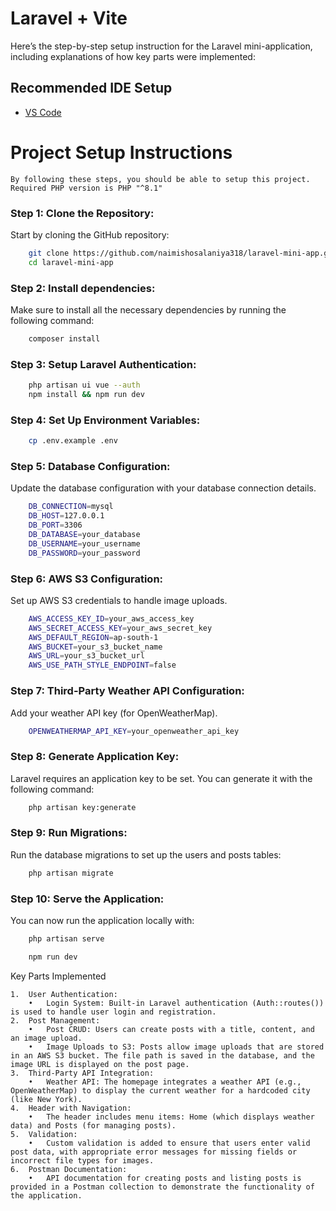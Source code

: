 # Laravel + Vite

Here’s the step-by-step setup instruction for the Laravel mini-application, including explanations of how key parts were implemented:

## Recommended IDE Setup

- [VS Code](https://code.visualstudio.com/)

# Project Setup Instructions

    By following these steps, you should be able to setup this project.
    Required PHP version is PHP "^8.1"
    
### Step 1: Clone the Repository:

Start by cloning the GitHub repository:

```bash
    git clone https://github.com/naimishosalaniya318/laravel-mini-app.git
    cd laravel-mini-app
```

### Step 2: Install dependencies:

Make sure to install all the necessary dependencies by running the following command:

```bash
    composer install
```

### Step 3: Setup Laravel Authentication:

```bash
    php artisan ui vue --auth
    npm install && npm run dev
```

### Step 4: Set Up Environment Variables:

```bash
    cp .env.example .env
```

### Step 5: Database Configuration:

Update the database configuration with your database connection details.

```bash
    DB_CONNECTION=mysql
    DB_HOST=127.0.0.1
    DB_PORT=3306
    DB_DATABASE=your_database
    DB_USERNAME=your_username
    DB_PASSWORD=your_password
```

### Step 6: AWS S3 Configuration:

Set up AWS S3 credentials to handle image uploads.

```bash
    AWS_ACCESS_KEY_ID=your_aws_access_key
    AWS_SECRET_ACCESS_KEY=your_aws_secret_key
    AWS_DEFAULT_REGION=ap-south-1
    AWS_BUCKET=your_s3_bucket_name
    AWS_URL=your_s3_bucket_url
    AWS_USE_PATH_STYLE_ENDPOINT=false
```

### Step 7: Third-Party Weather API Configuration:

Add your weather API key (for OpenWeatherMap).

```bash
    OPENWEATHERMAP_API_KEY=your_openweather_api_key
```

### Step 8: Generate Application Key:

Laravel requires an application key to be set. You can generate it with the following command:

```bash
    php artisan key:generate
```

### Step 9: Run Migrations:

Run the database migrations to set up the users and posts tables:

```bash
    php artisan migrate
```

### Step 10: Serve the Application:

You can now run the application locally with:

```bash
    php artisan serve
```

```bash 
    npm run dev
```

Key Parts Implemented

	1.	User Authentication:
        •	Login System: Built-in Laravel authentication (Auth::routes()) is used to handle user login and registration.
	2.	Post Management:
        •	Post CRUD: Users can create posts with a title, content, and an image upload.
        •	Image Uploads to S3: Posts allow image uploads that are stored in an AWS S3 bucket. The file path is saved in the database, and the image URL is displayed on the post page.
	3.	Third-Party API Integration:
	    •	Weather API: The homepage integrates a weather API (e.g., OpenWeatherMap) to display the current weather for a hardcoded city (like New York).
	4.	Header with Navigation:
	    •	The header includes menu items: Home (which displays weather data) and Posts (for managing posts).
	5.	Validation:
	    •	Custom validation is added to ensure that users enter valid post data, with appropriate error messages for missing fields or incorrect file types for images.
	6.	Postman Documentation:
	    •	API documentation for creating posts and listing posts is provided in a Postman collection to demonstrate the functionality of the application.

